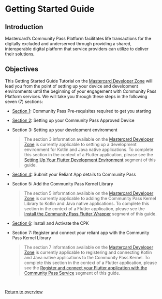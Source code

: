 # Getting Started Guide

## Introduction

Mastercard’s Community Pass Platform facilitates life transactions for the digitally excluded and underserved through providing a shared, interoperable digital platform that service providers can utilize to deliver their solutions.

## Objectives

This Getting Started Guide Tutorial on the [Mastercard Developer Zone](https://developer.mastercard.com/cp-kernel-integration-api/tutorial/getting-started-guide/) will lead you from the point of setting up your device and development environments until the beginning of your engagement with Community Pass Platform services. We will take you through these steps in the following seven (7) sections:

- [Section 1](https://developer.mastercard.com/cp-kernel-integration-api/tutorial/getting-started-guide/step1): Community Pass Pre-requisites required to get you starting
- [Section 2](https://developer.mastercard.com/cp-kernel-integration-api/tutorial/getting-started-guide/step2): Setting up your Community Pass Approved Device
- Section 3: Setting up your development environment

  > The section 3 information available on the [Mastercard Developer Zone](https://developer.mastercard.com/cp-kernel-integration-api/tutorial/getting-started-guide/step3/) is currently applicable to setting up a development environment for Kotlin and Java native applications. To complete this section in the context of a Flutter application, please see the [Setting Up Your Flutter Development Environment](dev-environment-setup.md) segment of this guide.

- [Section 4](https://developer.mastercard.com/cp-kernel-integration-api/tutorial/getting-started-guide/step4): Submit your Reliant App details to Community Pass
- Section 5: Add the Community Pass Kernel Library

  > The section 5 information available on the [Mastercard Developer Zone](https://developer.mastercard.com/cp-kernel-integration-api/tutorial/getting-started-guide/step5/) is currently applicable to adding the Community Pass Kernel Library to Kotlin and Java native applications. To complete this section in the context of a Flutter application, please see the [Install the Community Pass Flutter Wrapper](add-the-wrapper.md) segment of this guide.

- [Section 6](https://developer.mastercard.com/cp-kernel-integration-api/tutorial/getting-started-guide/step6): Install and Activate the CPK
- Section 7: Register and connect your reliant app with the Community Pass Kernel Library

  > The section 7 information available on the [Mastercard Developer Zone](https://developer.mastercard.com/cp-kernel-integration-api/tutorial/getting-started-guide/step7/) is currently applicable to registering and connecting Kotlin and Java native applications to the Community Pass Kernel. To complete this section in the context of a Flutter application, please see the [Register and connect your Flutter application with the Community Pass Service](register-connect-cpk.md) segment of this guide.

<br/>

[Return to overview](/README.md)
